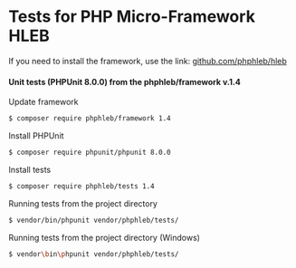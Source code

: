Tests for PHP Micro-Framework HLEB
=====================

 If you need to install the framework, use the link: [github.com/phphleb/hleb](https://github.com/phphleb/hleb) 
 
 
 #### Unit tests (PHPUnit 8.0.0) from the phphleb/framework v.1.4

Update framework

```bash
$ composer require phphleb/framework 1.4
```

Install PHPUnit

```bash
$ composer require phpunit/phpunit 8.0.0
```

Install tests

```bash
$ composer require phphleb/tests 1.4
```

Running tests from the project directory

```bash
$ vendor/bin/phpunit vendor/phphleb/tests/
```

Running tests from the project directory (Windows)

```bash
$ vendor\bin\phpunit vendor/phphleb/tests/
```
